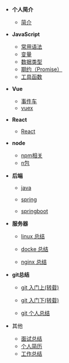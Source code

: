 - **个人简介**

  - [简介](README.md)

* **JavaScript**

  - [常用语法](zh-cn/frontEnd/js/js)
  - [变量](zh-cn/frontEnd/js/variable)
  - [数据类型](zh-cn/frontEnd/js/dataType)
  - [期约（Promise）](zh-cn/frontEnd/js/promise)
  - [工具函数](zh-cn/frontEnd/js/utilsFunction)

* **Vue**

  - [事件车](zh-cn/frontEnd/vue/bus)
  - [vuex](zh-cn/frontEnd/vue/vuex)

* **React**

  - [React](zh-cn/frontEnd/react/reactBase)

* **node**

  - [npm相关](zh-cn/frontEnd/node/nodeCommand)
  - [n包](zh-cn/frontEnd/node/nCommand)

* **后端**

  - [java](zh-cn/expect)

  - [spring](zh-cn/expect)

  - [springboot](zh-cn/expect)

* **服务器**

  - [linux 总结](zh-cn/rearEnd/linux/linuxCommand)

  - [docke 总结](zh-cn/rearEnd/docker/dockerCommand)

  - [nginx 总结](zh-cn/rearEnd/nginx/nginx)

* **git总结**

  - [git 入门上(转载)](zh-cn/other/git/git入门上)

  - [git 入门下(转载)](zh-cn/other/git/git入门下)

  - [git 个人总结](zh-cn/other/git/git总结)

* 其他
  - [面试总结](zh-cn/other/interview/面试总结.md)
  - [个人简历](zh-cn/other/personalResume/index.md)
  - [工作总结](zh-cn/other/experience.md)